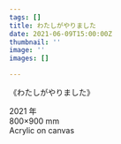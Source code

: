 ```yaml
---
tags: []
title: わたしがやりました
date: 2021-06-09T15:00:00Z
thumbnail: ''
image: ''
images: []

---
```

《わたしがやりました》

2021 年  
800×900 mm  
Acrylic on canvas